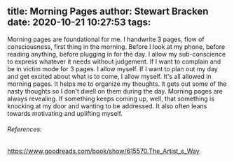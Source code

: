 title: Morning Pages
author: Stewart Bracken
date: 2020-10-21 10:27:53
tags:
---
Morning pages are foundational for me. I handwrite 3 pages, flow of consciousness, first thing in the morning. Before I look at my phone, before reading anything, before plugging in for the day. I allow my sub-conscience to express whatever it needs without judgement. If I want to complain and be in victim mode for 3 pages. I allow myself. If I want to plan out my day and get excited about what is to come, I allow myself. It's all allowed in morning pages. It helps me to organize my thoughts. It gets out some of the nasty thoughts so I don't dwell on them during the day. Morning pages are always revealing. If something keeps coming up, well, that something is knocking at my door and wanting to be addressed. It also often leans towards motivating and uplifting myself.

###### References:
https://www.goodreads.com/book/show/615570.The_Artist_s_Way